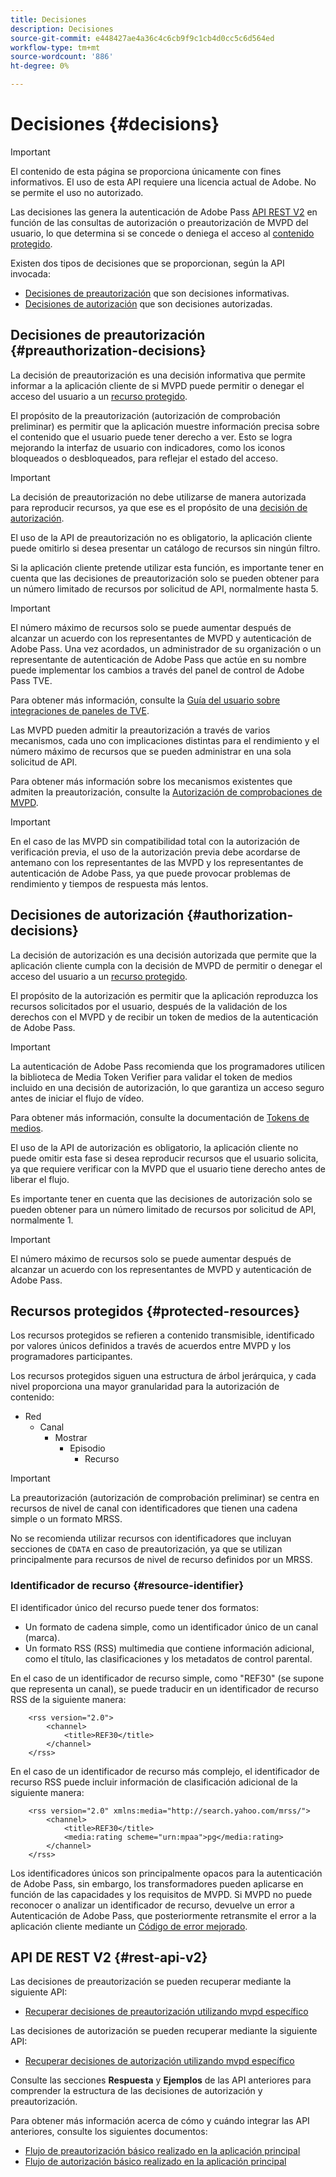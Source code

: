 ```yaml
---
title: Decisiones
description: Decisiones
source-git-commit: e448427ae4a36c4c6cb9f9c1cb4d0cc5c6d564ed
workflow-type: tm+mt
source-wordcount: '886'
ht-degree: 0%

---
```


# Decisiones {#decisions}

>[!IMPORTANT]
>
> El contenido de esta página se proporciona únicamente con fines informativos. El uso de esta API requiere una licencia actual de Adobe. No se permite el uso no autorizado.

Las decisiones las genera la autenticación de Adobe Pass [API REST V2](/help/authentication/integration-guide-programmers/rest-apis/rest-api-v2/rest-api-v2-overview.md) en función de las consultas de autorización o preautorización de MVPD del usuario, lo que determina si se concede o deniega el acceso al [contenido protegido](#protected-resources).

Existen dos tipos de decisiones que se proporcionan, según la API invocada:

* [Decisiones de preautorización](#preauthorization-decisions) que son decisiones informativas.
* [Decisiones de autorización](#authorization-decisions) que son decisiones autorizadas.

## Decisiones de preautorización {#preauthorization-decisions}

La decisión de preautorización es una decisión informativa que permite informar a la aplicación cliente de si MVPD puede permitir o denegar el acceso del usuario a un [recurso protegido](#protected-resources).

El propósito de la preautorización (autorización de comprobación preliminar) es permitir que la aplicación muestre información precisa sobre el contenido que el usuario puede tener derecho a ver. Esto se logra mejorando la interfaz de usuario con indicadores, como los iconos bloqueados o desbloqueados, para reflejar el estado del acceso.

>[!IMPORTANT]
>
> La decisión de preautorización no debe utilizarse de manera autorizada para reproducir recursos, ya que ese es el propósito de una [decisión de autorización](#authorization-decisions).

El uso de la API de preautorización no es obligatorio, la aplicación cliente puede omitirlo si desea presentar un catálogo de recursos sin ningún filtro.

Si la aplicación cliente pretende utilizar esta función, es importante tener en cuenta que las decisiones de preautorización solo se pueden obtener para un número limitado de recursos por solicitud de API, normalmente hasta 5.

>[!IMPORTANT]
> 
> El número máximo de recursos solo se puede aumentar después de alcanzar un acuerdo con los representantes de MVPD y autenticación de Adobe Pass. Una vez acordados, un administrador de su organización o un representante de autenticación de Adobe Pass que actúe en su nombre puede implementar los cambios a través del panel de control de Adobe Pass TVE.
> 
> Para obtener más información, consulte la [Guía del usuario sobre integraciones de paneles de TVE](/help/authentication/user-guide-tve-dashboard/tve-dashboard-integrations.md#add-more-properties).

Las MVPD pueden admitir la preautorización a través de varios mecanismos, cada uno con implicaciones distintas para el rendimiento y el número máximo de recursos que se pueden administrar en una sola solicitud de API.

Para obtener más información sobre los mecanismos existentes que admiten la preautorización, consulte la [Autorización de comprobaciones de MVPD](/help/authentication/integration-guide-mvpds/mvpd-preflight-authz.md).

>[!IMPORTANT]
>
> En el caso de las MVPD sin compatibilidad total con la autorización de verificación previa, el uso de la autorización previa debe acordarse de antemano con los representantes de las MVPD y los representantes de autenticación de Adobe Pass, ya que puede provocar problemas de rendimiento y tiempos de respuesta más lentos.

## Decisiones de autorización {#authorization-decisions}

La decisión de autorización es una decisión autorizada que permite que la aplicación cliente cumpla con la decisión de MVPD de permitir o denegar el acceso del usuario a un [recurso protegido](#protected-resources).

El propósito de la autorización es permitir que la aplicación reproduzca los recursos solicitados por el usuario, después de la validación de los derechos con el MVPD y de recibir un token de medios de la autenticación de Adobe Pass.

>[!IMPORTANT]
> 
> La autenticación de Adobe Pass recomienda que los programadores utilicen la biblioteca de Media Token Verifier para validar el token de medios incluido en una decisión de autorización, lo que garantiza un acceso seguro antes de iniciar el flujo de vídeo.
> 
> Para obtener más información, consulte la documentación de [Tokens de medios](/help/authentication/integration-guide-programmers/features-standard/entitlements/media-tokens.md).

El uso de la API de autorización es obligatorio, la aplicación cliente no puede omitir esta fase si desea reproducir recursos que el usuario solicita, ya que requiere verificar con la MVPD que el usuario tiene derecho antes de liberar el flujo.

Es importante tener en cuenta que las decisiones de autorización solo se pueden obtener para un número limitado de recursos por solicitud de API, normalmente 1.

>[!IMPORTANT]
>
> El número máximo de recursos solo se puede aumentar después de alcanzar un acuerdo con los representantes de MVPD y autenticación de Adobe Pass.

## Recursos protegidos {#protected-resources}

Los recursos protegidos se refieren a contenido transmisible, identificado por valores únicos definidos a través de acuerdos entre MVPD y los programadores participantes.

Los recursos protegidos siguen una estructura de árbol jerárquica, y cada nivel proporciona una mayor granularidad para la autorización de contenido:

* Red
   * Canal
      * Mostrar
         * Episodio
            * Recurso

>[!IMPORTANT]
>
> La preautorización (autorización de comprobación preliminar) se centra en recursos de nivel de canal con identificadores que tienen una cadena simple o un formato MRSS.
> 
> No se recomienda utilizar recursos con identificadores que incluyan secciones de `CDATA` en caso de preautorización, ya que se utilizan principalmente para recursos de nivel de recurso definidos por un MRSS.

### Identificador de recurso {#resource-identifier}

El identificador único del recurso puede tener dos formatos:

* Un formato de cadena simple, como un identificador único de un canal (marca).
* Un formato RSS (RSS) multimedia que contiene información adicional, como el título, las clasificaciones y los metadatos de control parental.

En el caso de un identificador de recurso simple, como &quot;REF30&quot; (se supone que representa un canal), se puede traducir en un identificador de recurso RSS de la siguiente manera:

```RSS
    <rss version="2.0"> 
        <channel>
            <title>REF30</title>
        </channel>
    </rss>
```

En el caso de un identificador de recurso más complejo, el identificador de recurso RSS puede incluir información de clasificación adicional de la siguiente manera:

```RSS
    <rss version="2.0" xmlns:media="http://search.yahoo.com/mrss/"> 
        <channel>
            <title>REF30</title>
            <media:rating scheme="urn:mpaa">pg</media:rating>
        </channel>
    </rss>
```

Los identificadores únicos son principalmente opacos para la autenticación de Adobe Pass, sin embargo, los transformadores pueden aplicarse en función de las capacidades y los requisitos de MVPD. Si MVPD no puede reconocer o analizar un identificador de recurso, devuelve un error a Autenticación de Adobe Pass, que posteriormente retransmite el error a la aplicación cliente mediante un [Código de error mejorado](/help/authentication/integration-guide-programmers/features-standard/error-reporting/enhanced-error-codes.md).

## API DE REST V2 {#rest-api-v2}

Las decisiones de preautorización se pueden recuperar mediante la siguiente API:

* [Recuperar decisiones de preautorización utilizando mvpd específico](/help/authentication/integration-guide-programmers/rest-apis/rest-api-v2/apis/decisions-apis/rest-api-v2-decisions-apis-retrieve-preauthorization-decisions-using-specific-mvpd.md)

Las decisiones de autorización se pueden recuperar mediante la siguiente API:

* [Recuperar decisiones de autorización utilizando mvpd específico](/help/authentication/integration-guide-programmers/rest-apis/rest-api-v2/apis/decisions-apis/rest-api-v2-decisions-apis-retrieve-authorization-decisions-using-specific-mvpd.md)

Consulte las secciones **Respuesta** y **Ejemplos** de las API anteriores para comprender la estructura de las decisiones de autorización y preautorización.

Para obtener más información acerca de cómo y cuándo integrar las API anteriores, consulte los siguientes documentos:

* [Flujo de preautorización básico realizado en la aplicación principal](/help/authentication/integration-guide-programmers/rest-apis/rest-api-v2/flows/basic-access-flows/rest-api-v2-basic-preauthorization-primary-application-flow.md)
* [Flujo de autorización básico realizado en la aplicación principal](/help/authentication/integration-guide-programmers/rest-apis/rest-api-v2/flows/basic-access-flows/rest-api-v2-basic-authorization-primary-application-flow.md)
